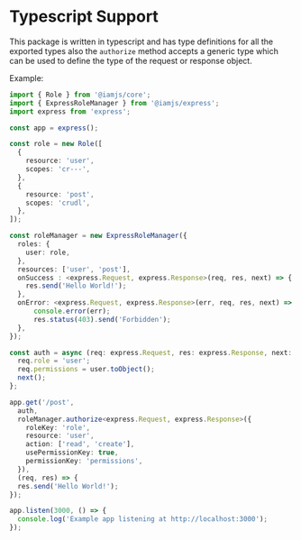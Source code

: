 # Typescript Support

This package is written in typescript and has type definitions for all the exported types also the `authorize` method accepts a generic type which can be used to define the type of the request or response object.

Example:

```ts
import { Role } from '@iamjs/core';
import { ExpressRoleManager } from '@iamjs/express';
import express from 'express';

const app = express();

const role = new Role([
  {
    resource: 'user',
    scopes: 'cr---',
  },
  {
    resource: 'post',
    scopes: 'crudl',
  },
]);

const roleManager = new ExpressRoleManager({
  roles: {
    user: role,
  },
  resources: ['user', 'post'],
  onSuccess : <express.Request, express.Response>(req, res, next) => {
    res.send('Hello World!');
  },
  onError: <express.Request, express.Response>(err, req, res, next) => {
      console.error(err);
      res.status(403).send('Forbidden');
  },
});

const auth = async (req: express.Request, res: express.Response, next: express.NextFunction) => {
  req.role = 'user';
  req.permissions = user.toObject();
  next();
};

app.get('/post', 
  auth,
  roleManager.authorize<express.Request, express.Response>({
    roleKey: 'role',
    resource: 'user',
    action: ['read', 'create'],
    usePermissionKey: true,
    permissionKey: 'permissions',
  }), 
  (req, res) => {
  res.send('Hello World!');
});

app.listen(3000, () => {
  console.log('Example app listening at http://localhost:3000');
});
```
